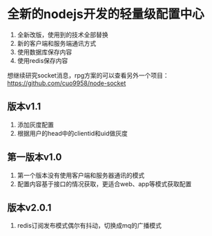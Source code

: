 # 全新的nodejs开发的轻量级配置中心

1. 全新改版，使用到的技术全部替换
2. 新的客户端和服务端通讯方式
3. 使用数据库保存内容
4. 使用redis保存内容


想继续研究socket消息，rpg方案的可以查看另外一个项目：https://github.com/cuo9958/node-socket

## 版本v1.1

1. 添加灰度配置
2. 根据用户的head中的clientid和uid做灰度

## 第一版本v1.0

1. 第一个版本没有使用客户端和服务器通讯的模式
2. 配置内容基于接口的情况获取，更适合web、app等模式获取配置

## 版本v2.0.1

1. redis订阅发布模式偶尔有抖动，切换成mq的广播模式
